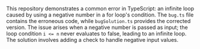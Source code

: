 This repository demonstrates a common error in TypeScript: an infinite loop caused by using a negative number in a for loop's condition. The `bug.ts` file contains the erroneous code, while `bugSolution.ts` provides the corrected version.  The issue arises when a negative number is passed as input; the loop condition `i <= n` never evaluates to false, leading to an infinite loop. The solution involves adding a check to handle negative input values.